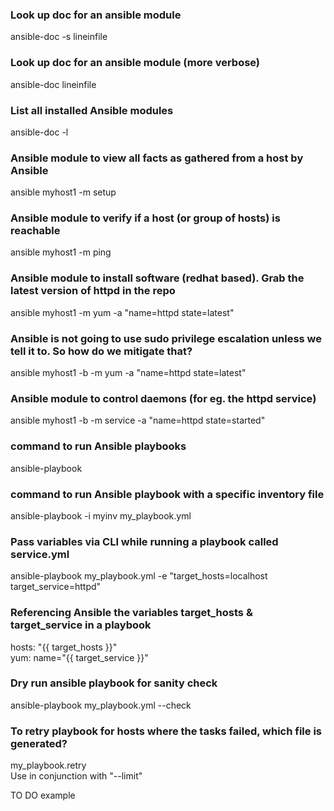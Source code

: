 ### Look up doc for an ansible module
ansible-doc -s lineinfile  

### Look up doc for an ansible module (more verbose)
ansible-doc lineinfile 

### List all installed Ansible modules
ansible-doc -l

### Ansible module to view all facts as gathered from a host by Ansible
ansible myhost1 -m setup

### Ansible module to verify if a host (or group of hosts) is reachable
ansible myhost1 -m ping  

### Ansible module to install software (redhat based). Grab the latest version of httpd in the repo
ansible myhost1 -m yum -a "name=httpd state=latest"

### Ansible is not going to use sudo privilege escalation unless we tell it to. So how do we mitigate that?
ansible myhost1 -b -m yum -a "name=httpd state=latest"

### Ansible module to control daemons (for eg. the httpd service)
ansible myhost1 -b -m service -a "name=httpd state=started"

### command to run Ansible playbooks
ansible-playbook  

### command to run Ansible playbook with a specific inventory file
ansible-playbook -i myinv my_playbook.yml  

### Pass variables via CLI while running a playbook called service.yml
ansible-playbook my_playbook.yml -e "target_hosts=localhost target_service=httpd"  

### Referencing Ansible the variables target_hosts & target_service in a playbook
hosts: "{{ target_hosts }}"  
yum:  name="{{ target_service }}"  

### Dry run ansible playbook for sanity check
ansible-playbook my_playbook.yml --check  

### To retry playbook for hosts where the tasks failed, which file is generated?
my_playbook.retry  
Use in conjunction with "--limit"  

TO DO example  
